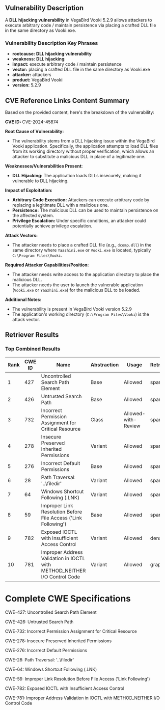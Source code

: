 ## Vulnerability Description
A ****DLL hijacking** vulnerability** in VegaBird Vooki 5.2.9 allows attackers to execute arbitrary code / maintain persistence via placing a crafted DLL file in the same directory as Vooki.exe.

### Vulnerability Description Key Phrases
- **rootcause:** **DLL hijacking vulnerability**
- **weakness:** **DLL hijacking**
- **impact:** execute arbitrary code / maintain persistence
- **vector:** placing a crafted DLL file in the same directory as Vooki.exe
- **attacker:** attackers
- **product:** VegaBird Vooki
- **version:** 5.2.9

## CVE Reference Links Content Summary
Based on the provided content, here's the breakdown of the vulnerability:

**CVE ID:** CVE-2024-45874

**Root Cause of Vulnerability:**
- The vulnerability stems from a DLL hijacking issue within the VegaBird Vooki application. Specifically, the application attempts to load DLL files from its working directory without proper verification, which allows an attacker to substitute a malicious DLL in place of a legitimate one.

**Weaknesses/Vulnerabilities Present:**
- **DLL Hijacking:** The application loads DLLs insecurely, making it vulnerable to DLL hijacking.

**Impact of Exploitation:**
- **Arbitrary Code Execution:** Attackers can execute arbitrary code by replacing a legitimate DLL with a malicious one.
- **Persistence:** The malicious DLL can be used to maintain persistence on the affected system.
- **Privilege Escalation:** Under specific conditions, an attacker could potentially achieve privilege escalation.

**Attack Vectors:**
- The attacker needs to place a crafted DLL file (e.g., `dcomp.dll`) in the same directory where `Yaazhini.exe` or `Vooki.exe` is located, typically `C:\Program Files\Vooki`.

**Required Attacker Capabilities/Position:**
- The attacker needs write access to the application directory to place the malicious DLL.
- The attacker needs the user to launch the vulnerable application (`Vooki.exe` or `Yaazhini.exe`) for the malicious DLL to be loaded.

**Additional Notes:**
- The vulnerability is present in VegaBird Vooki version 5.2.9
- The application's working directory (`C:\Program Files\Vooki`) is the attack vector.

## Retriever Results

### Top Combined Results

| Rank | CWE ID | Name | Abstraction | Usage  | Retrievers | Individual Scores |
|------|--------|------|-------------|-------|------------|-------------------|
| 1 | 427 | Uncontrolled Search Path Element | Base | Allowed | sparse | 0.271 |
| 2 | 426 | Untrusted Search Path | Base | Allowed | sparse | 0.179 |
| 3 | 732 | Incorrect Permission Assignment for Critical Resource | Class | Allowed-with-Review | sparse | 0.175 |
| 4 | 278 | Insecure Preserved Inherited Permissions | Variant | Allowed | sparse | 0.169 |
| 5 | 276 | Incorrect Default Permissions | Base | Allowed | sparse | 0.156 |
| 6 | 28 | Path Traversal: '..\filedir' | Variant | Allowed | sparse | 0.153 |
| 7 | 64 | Windows Shortcut Following (.LNK) | Variant | Allowed | sparse | 0.152 |
| 8 | 59 | Improper Link Resolution Before File Access ('Link Following') | Base | Allowed | sparse | 0.149 |
| 9 | 782 | Exposed IOCTL with Insufficient Access Control | Variant | Allowed | dense | 0.520 |
| 10 | 781 | Improper Address Validation in IOCTL with METHOD_NEITHER I/O Control Code | Variant | Allowed | graph | 0.002 |



# Complete CWE Specifications

CWE-427: Uncontrolled Search Path Element

CWE-426: Untrusted Search Path

CWE-732: Incorrect Permission Assignment for Critical Resource

CWE-278: Insecure Preserved Inherited Permissions

CWE-276: Incorrect Default Permissions

CWE-28: Path Traversal: '..\filedir'

CWE-64: Windows Shortcut Following (.LNK)

CWE-59: Improper Link Resolution Before File Access ('Link Following')

CWE-782: Exposed IOCTL with Insufficient Access Control

CWE-781: Improper Address Validation in IOCTL with METHOD_NEITHER I/O Control Code